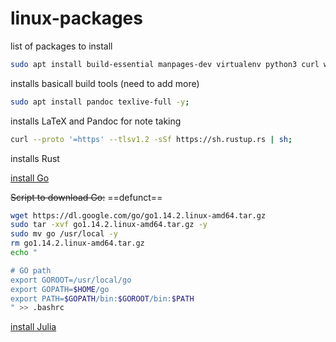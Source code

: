 # linux-packages

list of packages to install

```bash
sudo apt install build-essential manpages-dev virtualenv python3 curl wget -y;
```

installs basicall build tools (need to add more)

```bash
sudo apt install pandoc texlive-full -y;
```

installs LaTeX and Pandoc for note taking

```bash
curl --proto '=https' --tlsv1.2 -sSf https://sh.rustup.rs | sh;
```

installs Rust

[install Go](https://medium.com/@benzbraunstein/how-to-install-and-setup-golang-development-under-wsl-2-4b8ca7720374)

~~Script to download Go:~~ ==defunct==

```bash
wget https://dl.google.com/go/go1.14.2.linux-amd64.tar.gz
sudo tar -xvf go1.14.2.linux-amd64.tar.gz -y
sudo mv go /usr/local -y
rm go1.14.2.linux-amd64.tar.gz
echo "

# GO path
export GOROOT=/usr/local/go
export GOPATH=$HOME/go
export PATH=$GOPATH/bin:$GOROOT/bin:$PATH
" >> .bashrc
```

[install Julia](https://julialang.org/downloads/platform/#linux_and_freebsd)
